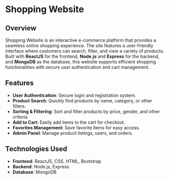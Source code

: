 # Shopping Website

## Overview
Shopping Website is an interactive e-commerce platform that provides a seamless online shopping experience. The site features a user-friendly interface where customers can search, filter, and view a variety of products. Built with **ReactJS** for the frontend, **Node.js** and **Express** for the backend, and **MongoDB** as the database, this website supports efficient shopping functionalities with secure user authentication and cart management.

## Features
- **User Authentication**: Secure login and registration system.
- **Product Search**: Quickly find products by name, category, or other filters.
- **Sorting & Filtering**: Sort and filter products by price, gender, and other criteria.
- **Add to Cart**: Easily add items to the cart for checkout.
- **Favorites Management**: Save favorite items for easy access.
- **Admin Panel**: Manage product listings, users, and orders.

## Technologies Used
- **Frontend**: ReactJS, CSS, HTML, Bootstrap
- **Backend**: Node.js, Express
- **Database**: MongoDB
